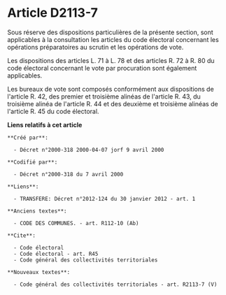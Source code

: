 # Article D2113-7

Sous réserve des dispositions particulières de la présente section, sont applicables à la consultation les articles du code
électoral concernant les opérations préparatoires au scrutin et les opérations de vote.

Les dispositions des articles L. 71 à L. 78 et des articles R. 72 à R. 80 du code électoral concernant le vote par
procuration sont également applicables.

Les bureaux de vote sont composés conformément aux dispositions de l'article R. 42, des premier et troisième alinéas de
l'article R. 43, du troisième alinéa de l'article R. 44 et des deuxième et troisième alinéas de l'article R. 45 du code
électoral.

**Liens relatifs à cet article**

	**Créé par**:

	  - Décret n°2000-318 2000-04-07 jorf 9 avril 2000

	**Codifié par**:

	  - Décret n°2000-318 du 7 avril 2000

	**Liens**:

	  - TRANSFERE: Décret n°2012-124 du 30 janvier 2012 - art. 1

	**Anciens textes**:

	  - CODE DES COMMUNES. - art. R112-10 (Ab)

	**Cite**:

	  - Code électoral
	  - Code électoral - art. R45
	  - Code général des collectivités territoriales

	**Nouveaux textes**:

	  - Code général des collectivités territoriales - art. R2113-7 (V)
